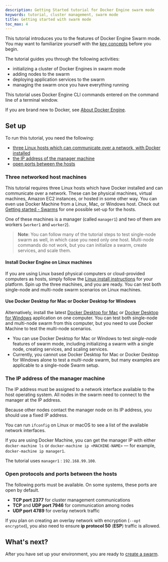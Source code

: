 ```yaml
---
description: Getting Started tutorial for Docker Engine swarm mode
keywords: tutorial, cluster management, swarm mode
title: Getting started with swarm mode
toc_max: 4
---
```


This tutorial introduces you to the features of Docker Engine Swarm mode. You
may want to familiarize yourself with the [key concepts](../key-concepts.md)
before you begin.

The tutorial guides you through the following activities:

* initializing a cluster of Docker Engines in swarm mode
* adding nodes to the swarm
* deploying application services to the swarm
* managing the swarm once you have everything running

This tutorial uses Docker Engine CLI commands entered on the command line of a
terminal window.

If you are brand new to Docker, see [About Docker Engine](../../index.md).

## Set up

To run this tutorial, you need the following:

* [three Linux hosts which can communicate over a network, with Docker installed](#three-networked-host-machines)
* [the IP address of the manager machine](#the-ip-address-of-the-manager-machine)
* [open ports between the hosts](#open-protocols-and-ports-between-the-hosts)

### Three networked host machines

This tutorial requires three Linux hosts which have Docker installed and can
communicate over a network. These can be physical machines, virtual machines,
Amazon EC2 instances, or hosted in some other way. You can even use Docker Machine
from a Linux, Mac, or Windows host. Check out
[Getting started - Swarms](../../../get-started/swarm-deploy.md#prerequisites)
for one possible set-up for the hosts.

One of these machines is a manager (called `manager1`) and two of them are
workers (`worker1` and `worker2`).


>**Note**: You can follow many of the tutorial steps to test single-node swarm
as well, in which case you need only one host. Multi-node commands do not
work, but you can initialize a swarm, create services, and scale them.


#### Install Docker Engine on Linux machines

If you are using Linux based physical computers or cloud-provided computers as
hosts, simply follow the [Linux install instructions](../../install/index.md)
for your platform. Spin up the three machines, and you are ready. You can test both
single-node and multi-node swarm scenarios on Linux machines.

#### Use Docker Desktop for Mac or Docker Desktop for Windows

Alternatively, install the latest [Docker Desktop for Mac](../../../docker-for-mac/index.md) or
[Docker Desktop for Windows](../../../docker-for-windows/index.md) application on one
computer. You can test both single-node and multi-node swarm from this computer,
but you need to use Docker Machine to test the multi-node scenarios.

* You can use Docker Desktop for Mac or Windows to test _single-node_ features
  of swarm mode, including initializing a swarm with a single node, creating
  services, and scaling services.
* Currently, you cannot use Docker Desktop for Mac or Docker Desktop for Windows
  alone to test a _multi-node_ swarm, but many examples are applicable to a
  single-node Swarm setup.

### The IP address of the manager machine

The IP address must be assigned to a network interface available to the host
operating system. All nodes in the swarm need to connect to the manager at
the IP address.

<span class='important'>Because other nodes contact the manager node on its IP address, you should use a
fixed IP address.</span>

You can run `ifconfig` on Linux or macOS to see a list of the
available network interfaces.

If you are using Docker Machine, you can get the manager IP with either
`docker-machine ls` or `docker-machine ip <MACHINE-NAME>` &#8212; for example,
`docker-machine ip manager1`.

The tutorial uses `manager1` : `192.168.99.100`.

### Open protocols and ports between the hosts

The following <span class='important'>ports</span> must be available. On some systems, these ports are open by default.

* **TCP port 2377** for <span class='definition'>cluster management</span> communications
* **TCP** and **UDP port 7946** for communication <span class='definition'>among nodes</span>
* **UDP port 4789** for <span class='definition'>overlay network</span> traffic

If you plan on creating an <span class='definition'>overlay network with encryption</span> (`--opt encrypted`),
you also need to ensure **ip protocol 50** (**ESP**) traffic is allowed.

## What's next?

After you have set up your environment, you are ready to [create a swarm](create-swarm.md).
